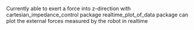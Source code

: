 Currently able to exert a force into z-direction with cartesian_impedance_control package
realtime_plot_of_data package can plot the external forces measured by the robot in realtime
